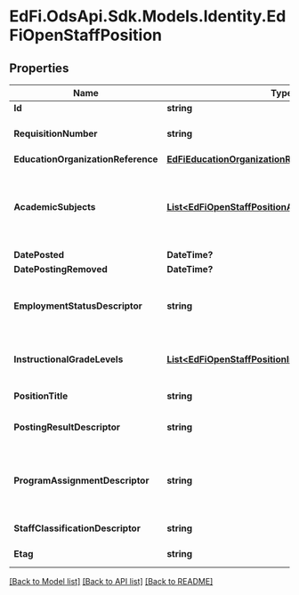 # EdFi.OdsApi.Sdk.Models.Identity.EdFiOpenStaffPosition
## Properties

Name | Type | Description | Notes
------------ | ------------- | ------------- | -------------
**Id** | **string** |  | [optional] 
**RequisitionNumber** | **string** | The number or identifier assigned to an open staff position, typically a requisition number assigned by Human Resources. | 
**EducationOrganizationReference** | [**EdFiEducationOrganizationReference**](EdFiEducationOrganizationReference.md) |  | 
**AcademicSubjects** | [**List&lt;EdFiOpenStaffPositionAcademicSubject&gt;**](EdFiOpenStaffPositionAcademicSubject.md) | An unordered collection of openStaffPositionAcademicSubjects. The teaching field required for the OpenStaffPosition, for example English/Language Arts, Reading, Mathematics, Science, Social Sciences, etc. | [optional] 
**DatePosted** | **DateTime?** | Date the OpenStaffPosition was posted. | 
**DatePostingRemoved** | **DateTime?** | The date the posting was removed or filled. | [optional] 
**EmploymentStatusDescriptor** | **string** | Reflects the type of employment or contract desired for the position; for example:         Probationary         Contractual         Substitute/temporary         Tenured or permanent         Volunteer/no contract         ... | 
**InstructionalGradeLevels** | [**List&lt;EdFiOpenStaffPositionInstructionalGradeLevel&gt;**](EdFiOpenStaffPositionInstructionalGradeLevel.md) | An unordered collection of openStaffPositionInstructionalGradeLevels. The set of grade levels for which the position&#39;s assignment is responsible. | [optional] 
**PositionTitle** | **string** | The descriptive name of an individual&#39;s position. | [optional] 
**PostingResultDescriptor** | **string** | Indication of whether the OpenStaffPosition was filled or retired without filling. | [optional] 
**ProgramAssignmentDescriptor** | **string** | The name of the program for which the OpenStaffPosition will be assigned; for example:         Regular education         Title I-Academic         Title I-Non-Academic         Special Education&#39;         Bilingual/English as a Second Language. | [optional] 
**StaffClassificationDescriptor** | **string** | The titles of employment, official status, or rank of education staff. | 
**Etag** | **string** | A unique system-generated value that identifies the version of the resource. | [optional] 

[[Back to Model list]](../README.md#documentation-for-models) [[Back to API list]](../README.md#documentation-for-api-endpoints) [[Back to README]](../README.md)

